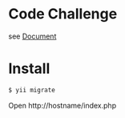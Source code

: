 # Code Challenge
see [Document](https://www.wolai.com/cUoqfoQSb9bnAMQfYaXuGr)

# Install

```bash
$ yii migrate
```

Open http://hostname/index.php
